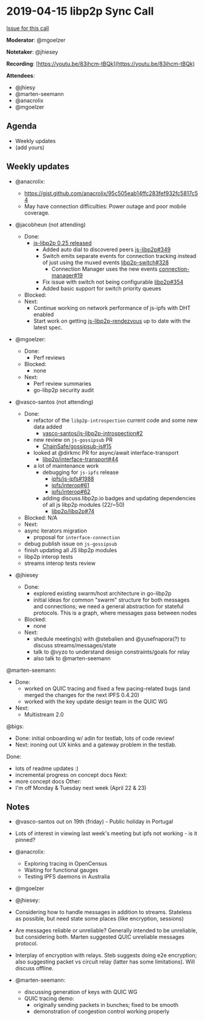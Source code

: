 # 2019-04-15 libp2p Sync Call

[Issue for this call](https://github.com/libp2p/team-mgmt/issues/16)

**Moderator**: @mgoelzer

**Notetaker**: @jhiesey

**Recording**:  [https://youtu.be/83ihcm-tBQk](https://youtu.be/83ihcm-tBQk)

**Attendees**:
  - @jhiesy
  - @marten-seemann
  - @anacrolix
  - @mgoelzer

## Agenda

- Weekly updates 
- (add yours)

## Weekly updates

- @anacrolix: 
  - https://gist.github.com/anacrolix/95c505eab14ffc283fef932fc5817c54
  - May have connection difficulties: Power outage and poor mobile coverage.

- @jacobheun (not attending)
  - Done:
    - [js-libp2p 0.25 released](https://github.com/libp2p/js-libp2p/releases/tag/v0.25.0)
      - Added auto dial to discovered peers [js-libp2p#349](https://github.com/libp2p/js-libp2p/pull/349)
      - Switch emits separate events for connection tracking instead of just using the muxed events [libp2p-switch#328](https://github.com/libp2p/js-libp2p-switch/pull/328)
        - Connection Manager uses the new events [connection-manager#19](https://github.com/libp2p/js-libp2p-connection-manager/pull/19)
      - Fix issue with switch not being configurable [libp2p#354](https://github.com/libp2p/js-libp2p/pull/354)
      - Added basic support for switch priority queues
  - Blocked:
  - Next:
    - Continue working on network performance of js-ipfs with DHT enabled
    - Start work on getting [js-libp2p-rendezvous](https://github.com/libp2p/js-libp2p-rendezvous) up to date with the latest spec.  

- @mgoelzer:
  - Done:
    - Perf reviews
  - Blocked:
    - none
  - Next:
    - Perf review summaries
    - go-libp2p security audit

- @vasco-santos (not attending)
  - Done:
    - refactor of the `libp2p-introspection` current code and some new data added
      - [vasco-santos/js-libp2p-introspection#2](https://github.com/vasco-santos/js-libp2p-introspection/pull/2)
    - new review on `js-gossipsub` PR
      - [ChainSafe/gossipsub-js#15](https://github.com/ChainSafe/gossipsub-js/pull/15)
    - looked at @dirkmc PR for async/await interface-transport
      - [libp2p/interface-transport#44](https://github.com/libp2p/interface-transport/pull/44)
    - a lot of maintenance work
      - debugging for `js-ipfs` release
        - [ipfs/js-ipfs#1988](https://github.com/ipfs/js-ipfs/pull/1988)
        - [ipfs/interop#61](https://github.com/ipfs/interop/pull/61)
        - [ipfs/interop#62](https://github.com/ipfs/interop/pull/62)
      - adding discuss.libp2p.io badges and updating dependencies of all js libp2p modules (22/~50)
        - [libp2p/libp2p#74](https://github.com/libp2p/libp2p/issues/74)
  - Blocked: N/A
  - Next:
   - async iterators migration
      - proposal for `interface-connection`
   - debug publish issue on `js-gossipsub`
   - finish updating all JS libp2p modules
   - libp2p interop tests
    - streams interop tests review
    
- @jhiesey
  - Done:
    - explored existing swarm/host architecture in go-libp2p
    - initial ideas for common "swarm" structure for both messages and connections; we need a general abstraction for stateful protocols. This is a graph, where messages pass between nodes
  - Blocked:
    - none
  - Next:
    - shedule meeting(s) with @stebalien and @yusefnapora(?) to discuss streams/messages/state
    - talk to @vyzo to understand design constraints/goals for relay
    - also talk to @marten-seemann
    
@marten-seemann:
  - Done:
    - worked on QUIC tracing and fixed a few pacing-related bugs (and merged the changes for the next IPFS 0.4.20)
    - worked with the key update design team in the QUIC WG
  - Next:
    - Multistream 2.0
    
@bigs:
  - Done: initial onboarding w/ adin for testlab, lots of code review!
  - Next: ironing out UX kinks and a gateway problem in the testlab.

Done:
  - lots of readme updates :)
  - incremental progress on concept docs
Next:
  - more concept docs
Other:
 - I'm off Monday & Tuesday next week (April 22 & 23)

## Notes

- @vasco-santos out on 19th (friday) - Public holiday in Portugal
- Lots of interest in viewing last week's meeting but ipfs not working - is it pinned?

- @anacrolix:
  - Exploring tracing in OpenCensus
  - Waiting for functional gauges
  - Testing IPFS daemons in Australia
  
- @mgoelzer
  
- @jhiesey:
 - Considering how to handle messages in addition to streams.  Stateless as possible, but need state some places (like encryption, sessions)
 - Are messages reliable or unreliable?  Generally intended to be unreliable, but considering both.  Marten suggested QUIC unreliable messages protocol.
 - Interplay of encryption with relays.  Steb suggests doing e2e encryption; also suggesting packet vs circuit relay (latter has some limitations).  Will discuss offline.
 
- @marten-seemann:
  - discussing generation of keys with QUIC WG
  - QUIC tracing demo:
    - originally sending packets in bunches; fixed to be smooth
    - demonstration of congestion control working properly


